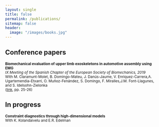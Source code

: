 ```yaml
---
layout: single
title: false
permalink: /publications/
sitemap: false
header:
  image: "/images/books.jpg"
---
```


## Conference papers

<small>__Biomechanical evaluation of upper limb exoskeletons in automotive assembly using EMG__<br />_IX Meeting of the Spanish Chapter of the European Society of Biomechanics, 2019_<br />With M. Claramunt-Molet, B. Domingo-Mateu, J. Danús-Jaume, V. Enriquez-Carrera,A. Ugartemendia-Etxarri, O. Muñoz-Fenández, S. Domingo, F. Miralles,J.M. Font-Llagunes, and S. Idelsohn-Zielonka<br />([link](http://ixcapitulo-esb.ulpgc.es/wp-content/uploads/2019/10/Libro-de-Actas_IXCapituloEspanolESB_ISBN.pdf), pp. 25-26)</small>

## In progress

<small>__Constraint diagnostics through high-dimensional models__<br />With K. Kolandaivelu and E.R. Edelman</small>